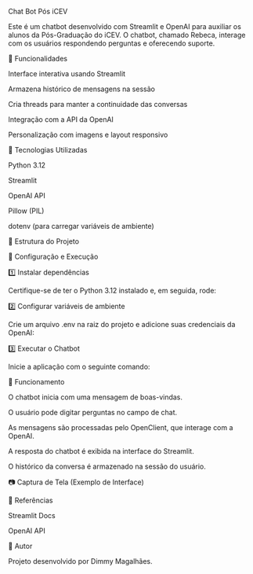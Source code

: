 Chat Bot Pós iCEV

Este é um chatbot desenvolvido com Streamlit e OpenAI para auxiliar os alunos da Pós-Graduação do iCEV. O chatbot, chamado Rebeca, interage com os usuários respondendo perguntas e oferecendo suporte.

📌 Funcionalidades

Interface interativa usando Streamlit

Armazena histórico de mensagens na sessão

Cria threads para manter a continuidade das conversas

Integração com a API da OpenAI

Personalização com imagens e layout responsivo

🚀 Tecnologias Utilizadas

Python 3.12

Streamlit

OpenAI API

Pillow (PIL)

dotenv (para carregar variáveis de ambiente)

📂 Estrutura do Projeto

🔧 Configuração e Execução

1️⃣ Instalar dependências

Certifique-se de ter o Python 3.12 instalado e, em seguida, rode:

2️⃣ Configurar variáveis de ambiente

Crie um arquivo .env na raiz do projeto e adicione suas credenciais da OpenAI:

3️⃣ Executar o Chatbot

Inicie a aplicação com o seguinte comando:

📝 Funcionamento

O chatbot inicia com uma mensagem de boas-vindas.

O usuário pode digitar perguntas no campo de chat.

As mensagens são processadas pelo OpenClient, que interage com a OpenAI.

A resposta do chatbot é exibida na interface do Streamlit.

O histórico da conversa é armazenado na sessão do usuário.

📷 Captura de Tela (Exemplo de Interface)



🔗 Referências

Streamlit Docs

OpenAI API

📌 Autor

Projeto desenvolvido por Dimmy Magalhães.